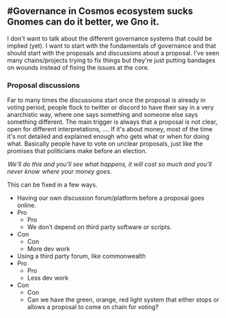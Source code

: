 #Governance in Cosmos ecosystem sucks
Gnomes can do it better, we Gno it.
---

I don't want to talk about the different governance systems that could be implied (yet). I want to start with the fundamentals of governance and that should start with the proposals and discussions about a proposal. I've seen many chains/projects trying to fix things but they're just putting bandages on wounds instead of fixing the issues at the core.

### Proposal discussions

Far to many times the discussions start once the proposal is already in voting period, people flock to twitter or discord to have their say in a very anarchistic way, where one says something and someone else says something different. The main trigger is always that a proposal is not clear, open for different interpretations, .... If it's about money, most of the time it's not detailed and explained enough who gets what or when for doing what. Basically people have to vote on unclear proposals, just like the promises that politicians make before an election.

 *We'll do this and you'll see what happens, it will cost so much and you'll never know  where your money goes.*

This can be fixed in a few ways.

 - Having our own discussion forum/platform before a proposal goes online.
 - Pro
     - Pro
     - We don’t depend on third party software or scripts.
 - Con
     - Con
     - More dev work
 - Using a third party forum, like commonwealth
 - Pro
     - Pro
     - Less dev work
 - Con
     - Con
     - Can we have the green, orange, red light system that either stops or allows a proposal to come on chain for voting?
